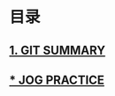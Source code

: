 # 目录

## [1. GIT SUMMARY](https://github.com/xavier-9527/technology-records-summary/tree/git-summary)
## [* JOG PRACTICE](https://github.com/xavier-9527/technology-records-summary/tree/job-practice)

